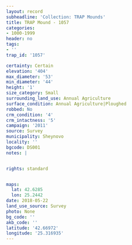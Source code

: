 ```yaml
---
layout: record
subheadline: 'Collection: TRAP Mounds'
title: TRAP Mound - 1057
categories:
- 1000-1999
header: no
tags:
- ''
trap_id: '1057'

certainty: Certain
elevation: '404'
max_diameter: '53'
min_diameter: '44'
height: '1'
size_category: Small
surrounding_land_use: Annual Agriculture
surface_condition: Annual Agriculture|Ploughed
robbed: No
crm_condition: '4'
crm_intactness: '5'
campaign: '2011'
source: Survey
municipality: Sheynovo
locality: ''
bgcode: DS001
notes: |


rights: standard


maps:
  lat: 42.6285
  lon: 25.2442
date: 2018-05-22
land_use_source: Survey
photo: None
bg_code: ''
akb_code: ''
latitude: '42.66972'
longitude: '25.316935'
---
```

